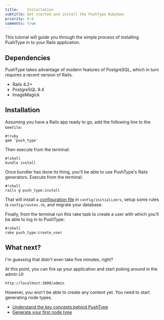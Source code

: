 ```yaml
---
title:    Installation
subtitle: Get started and install the PushType RubyGem.
priority: 0.6
comments: true
---
```


This tutorial will guide you through the simple process of installing PushType in to your Rails application.

## Dependencies

PushType takes advantage of modern features of PostgreSQL, which in turn requires a recent version of Rails.

* Rails 4.2+
* PostgreSQL 9.4
* ImageMagick

## Installation

Assuming you have a Rails app ready to go, add the following line to the `Gemfile`:

    #!ruby
    gem 'push_type'

Then execute from the terminal:

    #!shell
    bundle install

Once bundler has done its thing, you'll be able to use PushType's Rails generators. Execute from the terminal:

    #!shell
    rails g push_type:install

That will install a [configuration file](/docs/configuration) in `config/initializers`, setup some rules is `config/routes.rb`, and migrate your database.

Finally, from the terminal run this rake task to create a user with which you'll be able to log in to PushType:

    #!shell
    rake push_type:create_user

## What next?

I'm guessing that didn't even take five minutes, right?

At this point, you can fire up your application and start poking around in the admin UI:

    http://localhost:3000/admin

However, you won't be able to create any content yet. You need to start generating node types.

* [Understand the key concepts behind PushType](/docs/key-concepts)
* [Generate your first node type](/docs/nodes)
